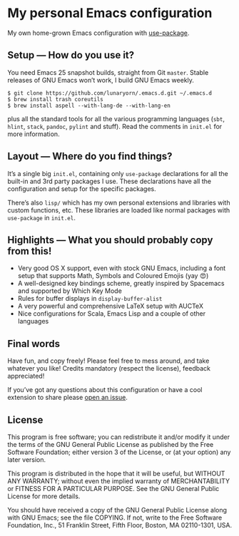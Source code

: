 # My personal Emacs configuration #

My own home-grown Emacs configuration with
[use-package](https://github.com/jwiegley/use-package).

## Setup — How do you use it? ##

You need Emacs 25 snapshot builds, straight from Git `master`.  Stable
releases of GNU Emacs won’t work, I build GNU Emacs weekly.

```console
$ git clone https://github.com/lunaryorn/.emacs.d.git ~/.emacs.d
$ brew install trash coreutils
$ brew install aspell --with-lang-de --with-lang-en
```

plus all the standard tools for all the various programming languages (`sbt`,
`hlint`, `stack`, `pandoc`, `pylint` and stuff).  Read the comments in `init.el`
for more information.

## Layout — Where do you find things? ##

It’s a single big `init.el`, containing only `use-package` declarations for all
the built-in and 3rd party packages I use.  These declarations have all the
configuration and setup for the specific packages.

There’s also `lisp/` which has my own personal extensions and libraries with
custom functions, etc.  These libraries are loaded like normal packages with
`use-package` in `init.el`.

## Highlights — What you should probably copy from this! ##

- Very good OS X support, even with stock GNU Emacs, including a font setup that
  supports Math, Symbols and Coloured Emojis (yay 😍)
- A well-designed key bindings scheme, greatly inspired by Spacemacs and
  supported by Which Key Mode
- Rules for buffer displays in `display-buffer-alist`
- A very powerful and comprehensive LaTeX setup with AUCTeX
- Nice configurations for Scala, Emacs Lisp and a couple of other languages

## Final words ##

Have fun, and copy freely!  Please feel free to mess around, and take whatever
you like!  Credits mandatory (respect the license), feedback appreciated!

If you’ve got any questions about this configuration or have a cool extension to
share please [open an issue](https://github.com/lunaryorn/.emacs.d/issues/new).

## License ##

This program is free software; you can redistribute it and/or modify it under
the terms of the GNU General Public License as published by the Free Software
Foundation; either version 3 of the License, or (at your option) any later
version.

This program is distributed in the hope that it will be useful, but WITHOUT ANY
WARRANTY; without even the implied warranty of MERCHANTABILITY or FITNESS FOR A
PARTICULAR PURPOSE.  See the GNU General Public License for more details.

You should have received a copy of the GNU General Public License along with GNU
Emacs; see the file COPYING.  If not, write to the Free Software Foundation,
Inc., 51 Franklin Street, Fifth Floor, Boston, MA 02110-1301, USA.
